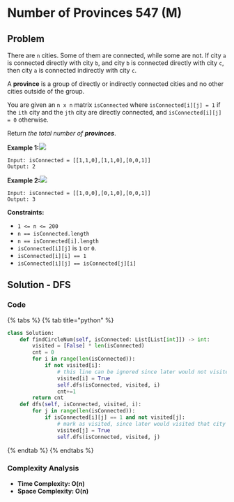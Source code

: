 # Number of Provinces 547 \(M\)

## Problem



There are `n` cities. Some of them are connected, while some are not. If city `a` is connected directly with city `b`, and city `b` is connected directly with city `c`, then city `a` is connected indirectly with city `c`.

A **province** is a group of directly or indirectly connected cities and no other cities outside of the group.

You are given an `n x n` matrix `isConnected` where `isConnected[i][j] = 1` if the `ith` city and the `jth` city are directly connected, and `isConnected[i][j] = 0` otherwise.

Return _the total number of **provinces**_.

**Example 1:**![](https://assets.leetcode.com/uploads/2020/12/24/graph1.jpg)

```text
Input: isConnected = [[1,1,0],[1,1,0],[0,0,1]]
Output: 2
```

**Example 2:**![](https://assets.leetcode.com/uploads/2020/12/24/graph2.jpg)

```text
Input: isConnected = [[1,0,0],[0,1,0],[0,0,1]]
Output: 3
```

**Constraints:**

* `1 <= n <= 200`
* `n == isConnected.length`
* `n == isConnected[i].length`
* `isConnected[i][j]` is `1` or `0`.
* `isConnected[i][i] == 1`
* `isConnected[i][j] == isConnected[j][i]`

## Solution - DFS

### Code

{% tabs %}
{% tab title="python" %}
```python
class Solution:
    def findCircleNum(self, isConnected: List[List[int]]) -> int:
        visited = [False] * len(isConnected)
        cnt = 0
        for i in range(len(isConnected)):
            if not visited[i]:
                # this line can be ignored since later would not visited this city again
                visited[i] = True
                self.dfs(isConnected, visited, i)
                cnt+=1
        return cnt
    def dfs(self, isConnected, visited, i):
        for j in range(len(isConnected)):
            if isConnected[i][j] == 1 and not visited[j]:
                # mark as visited, since later would visited that city
                visited[j] = True
                self.dfs(isConnected, visited, j)
```
{% endtab %}
{% endtabs %}

### Complexity Analysis

* **Time Complexity: O\(n\)**
* **Space Complexity: O\(n\)**

